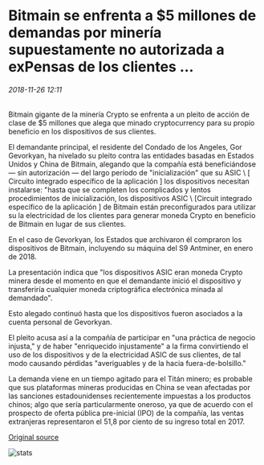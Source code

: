 # Bitmain se enfrenta a $5 millones de demandas por minería supuestamente no autorizada a exPensas de los clientes ...

###### 2018-11-26 12:11

Bitmain gigante de la minería Crypto se enfrenta a un pleito de acción de clase de $5 millones que alega que minado cryptocurrency para su propio beneficio en los dispositivos de sus clientes.

El demandante principal, el residente del Condado de los Angeles, Gor Gevorkyan, ha nivelado su pleito contra las entidades basadas en Estados Unidos y China de Bitmain, alegando que la compañía está beneficiándose — sin autorización — del largo período de "inicialización" que su ASIC \ [ Circuito integrado específico de la aplicación \] los dispositivos necesitan instalarse: "hasta que se completen los complicados y lentos procedimientos de inicialización, los dispositivos ASIC \ [Circuit integrado específico de la aplicación \] de Bitmain están preconfigurados para utilizar su la electricidad de los clientes para generar moneda Crypto en beneficio de Bitmain en lugar de sus clientes.

En el caso de Gevorkyan, los Estados que archivaron él compraron los dispositivos de Bitmain, incluyendo su máquina del S9 Antminer, en enero de 2018.

La presentación indica que "los dispositivos ASIC eran moneda Crypto minera desde el momento en que el demandante inició el dispositivo y transferiría cualquier moneda criptográfica electrónica minada al demandado".

Esto alegado continuó hasta que los dispositivos fueron asociados a la cuenta personal de Gevorkyan.

El pleito acusa así a la compañía de participar en "una práctica de negocio injusta," y de haber "enriquecido injustamente" a la firma convirtiendo el uso de los dispositivos y de la electricidad ASIC de sus clientes, de tal modo causando pérdidas "averiguables y de la hacia fuera-de-bolsillo."

La demanda viene en un tiempo agitado para el Titán minero; es probable que sus plataformas mineras producidas en China se vean afectadas por las sanciones estadounidenses recientemente impuestas a los productos chinos; algo que sería particularmente oneroso, ya que de acuerdo con el prospecto de oferta pública pre-inicial (IPO) de la compañía, las ventas extranjeras representaron el 51,8 por ciento de su ingreso total en 2017.

[Original source](https://cointelegraph.com/news/bitmain-faces-5-mln-lawsuit-for-allegedly-unauthorized-mining-at-clients-expense)

![stats](https://c.statcounter.com/11760860/0/a89fa40b/1/ "stats")